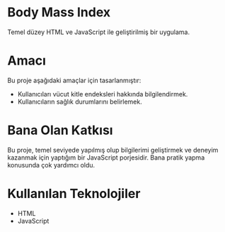 # Body Mass Index
Temel düzey HTML ve JavaScript ile geliştirilmiş bir uygulama.

# Amacı
Bu proje aşağıdaki amaçlar için tasarlanmıştır:
- Kullanıcıları vücut kitle endeksleri hakkında bilgilendirmek.
- Kullanıcıların sağlık durumlarını belirlemek.

# Bana Olan Katkısı
Bu proje, temel seviyede yapılmış olup bilgilerimi geliştirmek ve deneyim kazanmak için yaptığım bir JavaScript porjesidir. Bana pratik yapma konusunda çok yardımcı oldu.

# Kullanılan Teknolojiler
- HTML
- JavaScript
